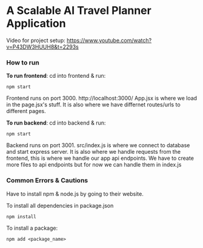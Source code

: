# A Scalable AI Travel Planner Application

Video for project setup: https://www.youtube.com/watch?v=P43DW3HUUH8&t=2293s


### How to run
**To run frontend**:
cd into frontend & run:
```
npm start
```
Frontend runs on port 3000. http://localhost:3000/
App.jsx is where we load in the page.jsx's stuff. It is also where we have differnet routes/urls to different pages. 

**To run backend**:
cd into backend & run:
```
npm start
```
Backend runs on port 3001. 
src/index.js is where we connect to database and start express server. It is also where we handle requests from the frontend, this is where we handle our app api endpoints. We have to create more files to api endpoints but for now we can handle them in index.js

### Common Errors & Cautions
Have to install npm & node.js by going to their website. 

To install all dependencies in package.json
```
npm install
```
To install a package:
```
npm add <package_name>
```
